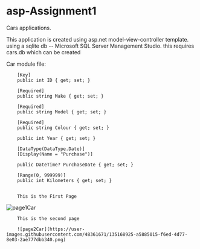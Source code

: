 # asp-Assignment1
Cars applications.

This application is created using asp.net model-view-controller template. using a sqlite db -- Microsoft SQL Server Management Studio.
this requires cars.db which can be created 

Car module file:
          
        [Key]
        public int ID { get; set; }

        [Required]
        public string Make { get; set; }

        [Required]
        public string Model { get; set; }

        [Required]
        public string Colour { get; set; }

        public int Year { get; set; }

        [DataType(DataType.Date)]
        [Display(Name = "Purchase")]

        public DateTime? PurchaseDate { get; set; }

        [Range(0, 999999)]
        public int Kilometers { get; set; }
        
        
        This is the First Page
        
   ![page1Car](https://user-images.githubusercontent.com/48361671/135168838-77c27e5c-c2d5-49e1-8a5a-823974531344.png)


        
        This is the second page
        
        ![page2Car](https://user-images.githubusercontent.com/48361671/135168925-a5885015-f6ed-4d77-8e03-2ae777dbb340.png)


        
       

        
        
        
        
        
        
        
        

